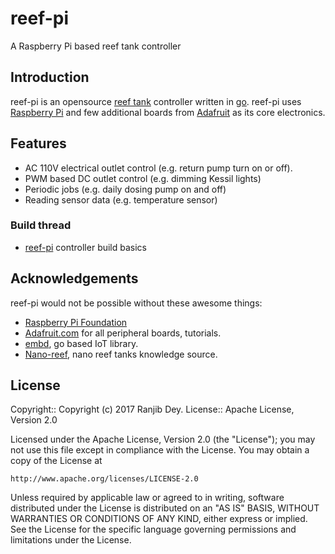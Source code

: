 # reef-pi

A Raspberry Pi based reef tank controller


## Introduction

reef-pi is an opensource [reef tank](https://en.wikipedia.org/wiki/Reef_aquarium)
controller written in [go](https://golang.org/). reef-pi uses
[Raspberry Pi](https://www.raspberrypi.org/) and few additional
boards from [Adafruit](https://www.adafruit.com/) as its core electronics.


## Features

 - AC 110V electrical outlet control (e.g. return pump turn on  or off). 
 - PWM based DC outlet control (e.g. dimming Kessil lights)
 - Periodic jobs (e.g. daily dosing pump on and off)
 - Reading sensor data (e.g. temperature sensor)


### Build thread
  - [reef-pi](http://www.reef2reef.com/threads/reef-pi-an-open-source-raspberry-pi-based-reef-tank-controller.289256/) controller build basics


## Acknowledgements

reef-pi would not be possible without these awesome things:

  - [Raspberry Pi Foundation](https://www.raspberrypi.org/)
  - [Adafruit.com](https://www.adafruit.com/) for all peripheral boards, tutorials.
  - [embd](http://embd.kidoman.io/), go based IoT library.
  - [Nano-reef](http://www.nano-reef.com/), nano reef tanks knowledge source.


## License

Copyright:: Copyright (c) 2017 Ranjib Dey.
License:: Apache License, Version 2.0

Licensed under the Apache License, Version 2.0 (the "License");
you may not use this file except in compliance with the License.
You may obtain a copy of the License at

    http://www.apache.org/licenses/LICENSE-2.0

Unless required by applicable law or agreed to in writing, software
distributed under the License is distributed on an "AS IS" BASIS,
WITHOUT WARRANTIES OR CONDITIONS OF ANY KIND, either express or implied.
See the License for the specific language governing permissions and
limitations under the License.
